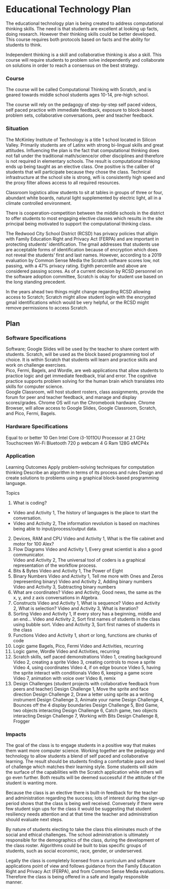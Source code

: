 # Educational Technology Plan

The educational technology plan is being created to address computational thinking skills. The need is that students are excellent at looking up facts, doing research.  However their thinking skills could be better developed.  This course requires both protocols based on facts and the ability for students to think. 

Independent thinking is a skill and collaborative thinking is also a skill.  This course will require students to problem solve independently and collaborate on solutions in order to reach a consensus on the best strategy.  


### Course

The course will be called Computational Thinking with Scratch, and is geared towards middle school students ages 10-14, pre-high school. 

The course will rely on the pedagogy of step-by-step self paced videos, self paced practice with immediate feedback, exposure to block-based problem sets, collaborative conversations, peer and teacher feedback.   

 
### Situation

The McKinley Institute of Technology is a title 1 school located in Silicon Valley. Primarily students are of Latinx with strong bi-lingual skills and great attitudes. Influencing the plan is the fact that computational thinking does not fall under the traditional math/science/or other disciplines and therefore is not required in elementary schools. The result is computational thinking ends up being taught as an elective class.  One positive is the caliber of students that will participate because they chose the class.  Technical infrastructure at the school site is strong, wifi is consistently high speed and the proxy filter allows access to all required resources.

Classroom logistics allow students to sit at tables in groups of three or four, abundant white boards, natural light supplemented by electric light, all in a climate controlled environment.    

There is cooperation-competition between the middle schools in the district to offer students to most engaging elective classes which results in the site principal being motivated to support the computational thinking class.   

The Redwood City School District (RCSD) has privacy policies that alligin with Family Education Right and Privacy Act (FERPA) and are important in protecting students’ identification.  The gmail addresses that students use are acceptable forms of identification because of encryption which does not reveal the students’ first and last names.  However, according to a 2019 evaluation by Common Sense Media the Scratch software scores low, not passing, with a 47% privacy rating.  Eighth percentile and above are considered passing scores.  As of a current decision by RCSD personnel on the software adoption committee, Scratch is okay for student use based on the long standing precedent.  

In the years ahead two things might change regarding RCSD allowing access to Scratch; Scratch might allow student login with the encrypted gmail identifications which would be very helpful, or the RCSD might remove permissions to access Scratch.    

## Plan

### Software Specifications

Software;
Google Slides will be used by the teacher to share content with students. 
Scratch, will be used as the block based programming tool of choice.  It is within Scratch that students will learn and practice skills and work on challenge exercises.  
Pico, Fermi, Bagels, and Wordle, are web applications that allow students to practice logic and get immediate feedback, trial and error.  The cognitive practice supports problem solving for the human brain which translates into skills for computer science.  
Google Classroom, will host student rosters, class assignments, provide the forum for peer and teacher feedback, and manage and display scores/grades.
Chrome OS will run the Chromebook hardware.
Chrome Browser, will allow access to Google Slides, Google Classroom, Scratch, and Pico, Fermi, Bagels.   


### Hardware Specifications

Equal to or better
10 Gen Intel Core i3-1011OU Processor at 2.1 GHz
Touchscreen
Wi-Fi
Bluetooth
720 p webcam
4 G Ram
128G eMCP4x

### Application

Learning Outcomes
Apply problem-solving techniques for computation thinking
Describe an algorithm in terms of its process and rules
Design and create solutions to problems using a graphical block-based programming language.

Topics
1. What is coding? 
- Video and Activity 1, The history of languages is the place to start the conversation. 
- Video and Activity 2, The information revolution is based on machines being able to input/process/output data. 
2. Devices, RAM and CPU
Video and Activity 1, What is the file cabinet and motor for 100 Alex?
3. Flow Diagrams
Video and Activity 1,  Every great scientist is also a good communicator.  
Video and Activity 2, The universal tool of coders is a graphical representation of the workflow process.  
4. Bits & Bytes
Video and Activity 1, The Power of Eight
5. Binary Numbers
Video and Activity 1, Tell me more with Ones and Zeros (representing binary)
Video and Activity 2, Adding binary numbers
Video and Activity 3, Subtracting binary numbers
6. What are coordinates?
Video and Activity, Good news, the same as the x,  y, and z axis conversations in Algebra.
7. Constructs
Video and Activity 1, What is sequence?
Video and Activity 2, What is selection?
Video and Activity 3, What is iteration? 
8. Sorting
Video and Activity 1, If every story has a beginning, middle and an end…
Video and Activity 2, Sort first names of students in the class using bubble sort. 
Video and Activity 3, Sort first names of students in the class 
9. Functions
Video and Activity 1, short or long, functions are chunks of code
10. Logic game Bagels, Pico, Fermi
Video and Activities, recurring
11. Logic game, Wordle
Video and Activities, recurring 
12. Scratch skills, self paced demonstrations
Video 1, creating background
Video 2, creating a sprite
Video 3, creating controls to move a sprite
Video 4, using coordinates
Video 4, if on edge bounce
Video 5, having the sprite interact with conditionals
Video 6, keeping a game score
Video 7, animation with voice over
Video 8, remix
13. Design Challenges (student projects with collaborative feedback from peers and teacher)
Design Challenge 1, Move the sprite and face direction 
Design Challenge 2, Draw a letter using sprite as a writing instrument
Design Challenge 3, Animate your name
Design Challenge 4, Bounces off the 4 display boundaries 
Design Challenge 5, Bird Game, two objects interacting
Design Challenge 6, Catch game, two objects interacting
Design Challenge 7, Working with Bits
Design Challenge 8, Frogger


### Impacts

The goal of the class is to engage students in a positive way that makes them want more computer science.  Working together are the pedagogy and technology to allow students a blend of self paced and collaborative learning.  The result should be students finding a comfortable pace and level of challenge which matches their learning style.  Some students will skim the surface of the capabilities with the Scratch application while others will go even further.  Both results will be deemed successful if the attitude of the student is wanting more.

Because the class is an elective there is built-in feedback for the teacher and administration regarding the success; lots of interest during the sign-up period shows that the class is being well received.  Conversely if there were few student sign ups for the class it would be suggesting that student resiliency needs attention and at that time the teacher and administration should evaluate next steps.  

By nature of students electing to take the class this eliminates much of the social and ethical challenges. The school administration is ultimately responsible for the demographics of the class, during the development of the class roster.  Algorithms could be built to bias specific groups of students, such as social economic, race, gender, or underserved.  

Legally the class is completely licensed from a curriculum and software applications point of view and follows guidance from the Family Education Right and Privacy Act (FERPA), and from Common Sense Media evaluations.  Therefore the class is being offered in a safe and legally responsible manner.    
